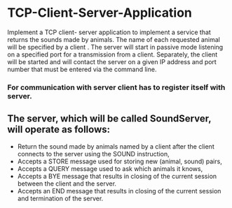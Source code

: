 # TCP-Client-Server-Application
Implement a TCP client- server application to implement a service that returns the sounds made by animals. The name of each requested animal will be specified by a client . The server will start in passive mode listening on a specified port for a transmission from a client. Separately, the client will be started and will contact the server on a given IP address and port number that must be entered via the command line. 
 
### For communication with server client has to register itself with server.
## The server, which will be called SoundServer, will operate as follows:
*  Return the sound made by animals named by a client after the client connects to the server using the SOUND instruction,
*  Accepts a STORE message used for storing new (animal, sound) pairs,
*  Accepts a QUERY message used to ask which animals it knows,
*  Accepts a BYE message that results in closing of the current session between the client and the server.
*  Accepts an END message that results in closing of the current session and termination of the server.

